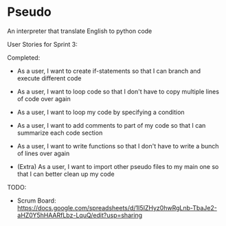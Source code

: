 # Pseudo
An interpreter that translate English to python code

User Stories for Sprint 3:

Completed:

* As a user, I want to create if-statements so that I can branch and execute different code

* As a user, I want to loop code so that I don't have to copy multiple lines of code over again

* As a user, I want to loop my code by specifying a condition

* As a user, I want to add comments to part of my code so that I can summarize each code section

* As a user, I want to write functions so that I don't have to write a bunch of lines over again

* (Extra) As a user, I want to import other pseudo files to my main one so that I can better clean up my code

TODO:

* Scrum Board: https://docs.google.com/spreadsheets/d/1I5IZHyz0hwRgLnb-TbaJe2-aHZ0Y5hHAARfLbz-LquQ/edit?usp=sharing
